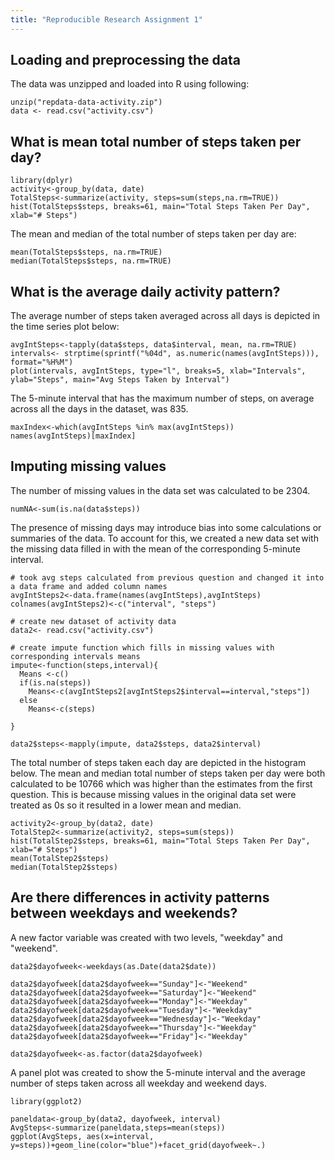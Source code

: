 ```yaml
---
title: "Reproducible Research Assignment 1"
---
```


## Loading and preprocessing the data

The data was unzipped and loaded into R using following:

```{r loaddata}
unzip("repdata-data-activity.zip")
data <- read.csv("activity.csv")
```

## What is mean total number of steps taken per day?

```{r message=FALSE}
library(dplyr)
activity<-group_by(data, date)
TotalSteps<-summarize(activity, steps=sum(steps,na.rm=TRUE))
hist(TotalSteps$steps, breaks=61, main="Total Steps Taken Per Day", xlab="# Steps")
```

The mean and median of the total number of steps taken per day are:
```{r}
mean(TotalSteps$steps, na.rm=TRUE)
median(TotalSteps$steps, na.rm=TRUE)
```

## What is the average daily activity pattern?
The average number of steps taken averaged across all days is depicted in the time series plot below:
```{r warning=FALSE}
avgIntSteps<-tapply(data$steps, data$interval, mean, na.rm=TRUE)
intervals<- strptime(sprintf("%04d", as.numeric(names(avgIntSteps))), format="%H%M")
plot(intervals, avgIntSteps, type="l", breaks=5, xlab="Intervals", ylab="Steps", main="Avg Steps Taken by Interval")
```

The 5-minute interval that has the maximum number of steps, on average across all the days in the dataset, was 835. 
```{r}
maxIndex<-which(avgIntSteps %in% max(avgIntSteps))
names(avgIntSteps)[maxIndex]
```

## Imputing missing values
The number of missing values in the data set was calculated to be 2304. 

```{r}
numNA<-sum(is.na(data$steps))
```

The presence of missing days may introduce bias into some calculations or summaries of the data. To account for this, we created a new data set with the missing data filled in with the mean of the corresponding 5-minute interval.

```{r}
# took avg steps calculated from previous question and changed it into a data frame and added column names
avgIntSteps2<-data.frame(names(avgIntSteps),avgIntSteps)
colnames(avgIntSteps2)<-c("interval", "steps")

# create new dataset of activity data
data2<- read.csv("activity.csv")

# create impute function which fills in missing values with corresponding intervals means
impute<-function(steps,interval){
  Means <-c()
  if(is.na(steps)) 
    Means<-c(avgIntSteps2[avgIntSteps2$interval==interval,"steps"])
  else
    Means<-c(steps)
  
}

data2$steps<-mapply(impute, data2$steps, data2$interval)
```

The total number of steps taken each day are depicted in the histogram below. The mean and median total number of steps taken per day were both calculated to be 10766 which was higher than the estimates from the first question. This is because missing values in the original data set were treated as 0s so it resulted in a lower mean and median. 
```{r}
activity2<-group_by(data2, date)
TotalStep2<-summarize(activity2, steps=sum(steps))
hist(TotalStep2$steps, breaks=61, main="Total Steps Taken Per Day", xlab="# Steps")
mean(TotalStep2$steps)
median(TotalStep2$steps)
```

## Are there differences in activity patterns between weekdays and weekends?
A new factor variable was created with two levels, "weekday" and "weekend".
```{r}
data2$dayofweek<-weekdays(as.Date(data2$date))

data2$dayofweek[data2$dayofweek=="Sunday"]<-"Weekend"
data2$dayofweek[data2$dayofweek=="Saturday"]<-"Weekend"
data2$dayofweek[data2$dayofweek=="Monday"]<-"Weekday"
data2$dayofweek[data2$dayofweek=="Tuesday"]<-"Weekday"
data2$dayofweek[data2$dayofweek=="Wednesday"]<-"Weekday"
data2$dayofweek[data2$dayofweek=="Thursday"]<-"Weekday"
data2$dayofweek[data2$dayofweek=="Friday"]<-"Weekday"

data2$dayofweek<-as.factor(data2$dayofweek)
```

A panel plot was created to show  the 5-minute interval and the average number of steps taken across all weekday and weekend days.
```{r warning=FALSE, message=FALSE}
library(ggplot2)

paneldata<-group_by(data2, dayofweek, interval)
AvgSteps<-summarize(paneldata,steps=mean(steps))
ggplot(AvgSteps, aes(x=interval, y=steps))+geom_line(color="blue")+facet_grid(dayofweek~.)
```
